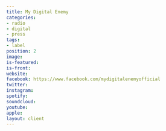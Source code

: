 ```yaml
---
title: My Digital Enemy
categories:
- radio
- digital
- press
tags:
- label
position: 2
image: 
is-featured: 
is-front: 
website: 
facebook: https://www.facebook.com/mydigitalenemyofficial
twitter: 
instagram: 
spotify: 
soundcloud: 
youtube: 
apple: 
layout: client
---
```


